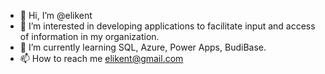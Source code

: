 - 👋 Hi, I’m @elikent
- 👀 I’m interested in developing applications to facilitate input and access of information in my organization. 
- 🌱 I’m currently learning SQL, Azure, Power Apps, BudiBase.
- 📫 How to reach me elikent@gmail.com

<!---
elikent/elikent is a ✨ special ✨ repository because its `README.md` (this file) appears on your GitHub profile.
You can click the Preview link to take a look at your changes.
--->
